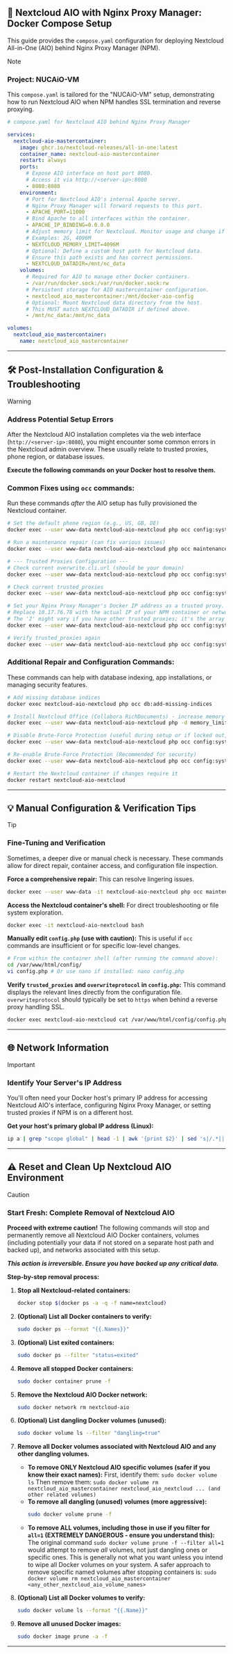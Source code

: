 ## 🚀 Nextcloud AIO with Nginx Proxy Manager: Docker Compose Setup

This guide provides the `compose.yaml` configuration for deploying Nextcloud All-in-One (AIO) behind Nginx Proxy Manager (NPM).

> [!NOTE]
> ### Project: NUCAiO-VM
> This `compose.yaml` is tailored for the "NUCAiO-VM" setup, demonstrating how to run Nextcloud AIO when NPM handles SSL termination and reverse proxying.

```yaml
# compose.yaml for Nextcloud AIO behind Nginx Proxy Manager

services:
  nextcloud-aio-mastercontainer:
    image: ghcr.io/nextcloud-releases/all-in-one:latest
    container_name: nextcloud-aio-mastercontainer
    restart: always
    ports:
      # Expose AIO interface on host port 8080.
      # Access it via http://<server-ip>:8080
      - 8080:8080
    environment:
      # Port for Nextcloud AIO's internal Apache server.
      # Nginx Proxy Manager will forward requests to this port.
      - APACHE_PORT=11000
      # Bind Apache to all interfaces within the container.
      - APACHE_IP_BINDING=0.0.0.0
      # Adjust memory limit for Nextcloud. Monitor usage and change if necessary.
      # Examples: 2G, 4096M
      - NEXTCLOUD_MEMORY_LIMIT=4096M
      # Optional: Define a custom host path for Nextcloud data.
      # Ensure this path exists and has correct permissions.
      - NEXTCLOUD_DATADIR=/mnt/nc_data
    volumes:
      # Required for AIO to manage other Docker containers.
      - /var/run/docker.sock:/var/run/docker.sock:rw
      # Persistent storage for AIO mastercontainer configuration.
      - nextcloud_aio_mastercontainer:/mnt/docker-aio-config
      # Optional: Mount Nextcloud data directory from the host.
      # This MUST match NEXTCLOUD_DATADIR if defined above.
      - /mnt/nc_data:/mnt/nc_data

volumes:
  nextcloud_aio_mastercontainer:
    name: nextcloud_aio_mastercontainer
```

---

## 🛠️ Post-Installation Configuration & Troubleshooting

> [!WARNING]
> ### Address Potential Setup Errors
> After the Nextcloud AIO installation completes via the web interface (`http://<server-ip>:8080`), you might encounter some common errors in the Nextcloud admin overview. These usually relate to trusted proxies, phone region, or database issues.
>
> **Execute the following commands on your Docker host to resolve them.**

### Common Fixes using `occ` commands:

Run these commands *after* the AIO setup has fully provisioned the Nextcloud container.

```bash
# Set the default phone region (e.g., US, GB, DE)
docker exec --user www-data nextcloud-aio-nextcloud php occ config:system:set default_phone_region --value=US

# Run a maintenance repair (can fix various issues)
docker exec --user www-data nextcloud-aio-nextcloud php occ maintenance:repair --include-expensive

# --- Trusted Proxies Configuration ---
# Check current overwrite.cli.url (should be your domain)
docker exec --user www-data nextcloud-aio-nextcloud php occ config:system:get overwrite.cli.url

# Check current trusted_proxies
docker exec --user www-data nextcloud-aio-nextcloud php occ config:system:get trusted_proxies

# Set your Nginx Proxy Manager's Docker IP address as a trusted proxy.
# Replace 10.17.76.78 with the actual IP of your NPM container or network gateway.
# The '2' might vary if you have other trusted proxies; it's the array index.
docker exec --user www-data nextcloud-aio-nextcloud php occ config:system:set trusted_proxies 2 --value=10.17.76.78

# Verify trusted_proxies again
docker exec --user www-data nextcloud-aio-nextcloud php occ config:system:get trusted_proxies
```

### Additional Repair and Configuration Commands:

These commands can help with database indexing, app installations, or managing security features.

```bash
# Add missing database indices
docker exec nextcloud-aio-nextcloud php occ db:add-missing-indices

# Install Nextcloud Office (Collabora RichDocuments) - increase memory limit if needed for this command
docker exec --user www-data nextcloud-aio-nextcloud php -d memory_limit=1024M occ app:install richdocumentscode

# Disable Brute-Force Protection (useful during setup or if locked out, re-enable later)
docker exec --user www-data nextcloud-aio-nextcloud php occ config:system:set auth.bruteforce.protection.enabled --type=boolean --value=false

# Re-enable Brute-Force Protection (Recommended for security)
docker exec --user www-data nextcloud-aio-nextcloud php occ config:system:set auth.bruteforce.protection.enabled --type=boolean --value=true

# Restart the Nextcloud container if changes require it
docker restart nextcloud-aio-nextcloud
```

---

## 💡 Manual Configuration & Verification Tips

> [!TIP]
> ### Fine-Tuning and Verification
> Sometimes, a deeper dive or manual check is necessary. These commands allow for direct repair, container access, and configuration file inspection.

**Force a comprehensive repair:**
This can resolve lingering issues.
```bash
docker exec --user www-data -it nextcloud-aio-nextcloud php occ maintenance:repair --include-expensive
```

**Access the Nextcloud container's shell:**
For direct troubleshooting or file system exploration.
```bash
docker exec -it nextcloud-aio-nextcloud bash
```

**Manually edit `config.php` (use with caution):**
This is useful if `occ` commands are insufficient or for specific low-level changes.
```bash
# From within the container shell (after running the command above):
cd /var/www/html/config/
vi config.php # Or use nano if installed: nano config.php
```

**Verify `trusted_proxies` and `overwriteprotocol` in `config.php`:**
This command displays the relevant lines directly from the configuration file. `overwriteprotocol` should typically be set to `https` when behind a reverse proxy handling SSL.
```bash
docker exec nextcloud-aio-nextcloud cat /var/www/html/config/config.php | grep -E "trusted_proxies|overwriteprotocol"
```

---

## 🌐 Network Information

> [!IMPORTANT]
> ### Identify Your Server's IP Address
> You'll often need your Docker host's primary IP address for accessing Nextcloud AIO's interface, configuring Nginx Proxy Manager, or setting trusted proxies if NPM is on a different host.

**Get your host's primary global IP address (Linux):**
```bash
ip a | grep "scope global" | head -1 | awk '{print $2}' | sed 's|/.*||'
```

---

## ⚠️ Reset and Clean Up Nextcloud AIO Environment

> [!CAUTION]
> ### **Start Fresh: Complete Removal of Nextcloud AIO**
> **Proceed with extreme caution!** The following commands will stop and permanently remove all Nextcloud AIO Docker containers, volumes (including potentially your data if not stored on a separate host path and backed up), and networks associated with this setup.
>
> ***This action is irreversible. Ensure you have backed up any critical data.***

**Step-by-step removal process:**

1.  **Stop all Nextcloud-related containers:**
    ```bash
    docker stop $(docker ps -a -q -f name=nextcloud)
    ```

2.  **(Optional) List all Docker containers to verify:**
    ```bash
    sudo docker ps --format "{{.Names}}"
    ```

3.  **(Optional) List exited containers:**
    ```bash
    sudo docker ps --filter "status=exited"
    ```

4.  **Remove all stopped Docker containers:**
    ```bash
    sudo docker container prune -f
    ```

5.  **Remove the Nextcloud AIO Docker network:**
    ```bash
    sudo docker network rm nextcloud-aio
    ```

6.  **(Optional) List dangling Docker volumes (unused):**
    ```bash
    sudo docker volume ls --filter "dangling=true"
    ```

7.  **Remove all Docker volumes associated with Nextcloud AIO and any other dangling volumes.**
    * **To remove ONLY Nextcloud AIO specific volumes (safer if you know their exact names):**
        First, identify them: `sudo docker volume ls`
        Then remove them: `sudo docker volume rm nextcloud_aio_mastercontainer nextcloud_aio_nextcloud ... (and other related volumes)`
    * **To remove all dangling (unused) volumes (more aggressive):**
        ```bash
        sudo docker volume prune -f
        ```
    * **To remove ALL volumes, including those in use if you filter for `all=1` (EXTREMELY DANGEROUS - ensure you understand this):**
        The original command `sudo docker volume prune -f --filter all=1` would attempt to remove *all* volumes, not just dangling ones or specific ones. This is generally not what you want unless you intend to wipe all Docker volumes on your system.
        A safer approach to remove specific named volumes after stopping containers is:
        `sudo docker volume rm nextcloud_aio_mastercontainer <any_other_nextcloud_aio_volume_names>`

8.  **(Optional) List all Docker volumes to verify:**
    ```bash
    sudo docker volume ls --format "{{.Name}}"
    ```

9.  **Remove all unused Docker images:**
    ```bash
    sudo docker image prune -a -f
    ```

---
